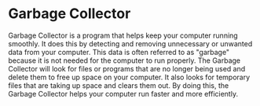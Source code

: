 # Garbage Collector

Garbage Collector is a program that helps keep your computer running smoothly. It does this by detecting and removing unnecessary or unwanted data from your computer. This data is often referred to as "garbage" because it is not needed for the computer to run properly. The Garbage Collector will look for files or programs that are no longer being used and delete them to free up space on your computer. It also looks for temporary files that are taking up space and clears them out. By doing this, the Garbage Collector helps your computer run faster and more efficiently.
